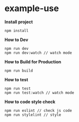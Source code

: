 # example-use

**Install project**
```shell
npm install
```

**How to Dev**
```shell
npm run dev
npm run dev:watch // watch mode
```

**How to Build for Production**
```shell
npm run build
```

**How to test**
```shell
npm run test
npm run test:watch // watch mode
```

**How to code style check**
```shell
npm run eslint // check js code
npm run stylelint // style
```
